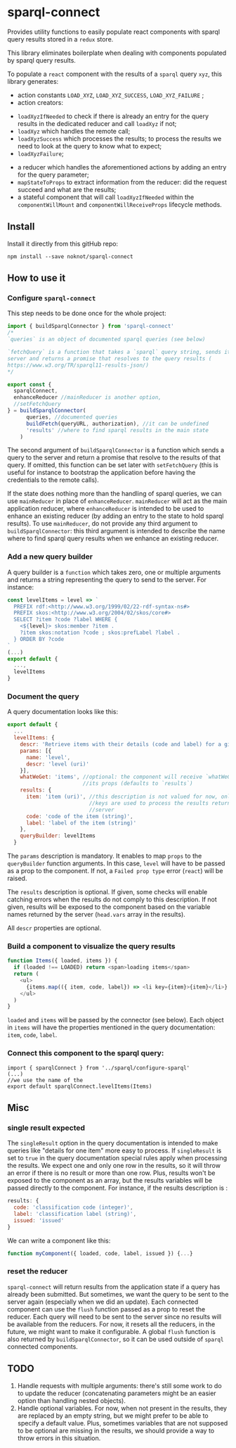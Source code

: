 # sparql-connect

Provides utility functions to easily populate react components with sparql query results stored in a `redux` store.

This library eliminates boilerplate when dealing with components populated by sparql query results.

To populate a `react` component with the results of a `sparql` query `xyz`, this library generates: 
- action constants `LOAD_XYZ`, `LOAD_XYZ_SUCCESS`, `LOAD_XYZ_FAILURE` ;
- action creators:
 * `loadXyzIfNeeded` to check if there is already an entry for the query results in the dedicated reducer and call `loadXyz` if not;
 * `loadXyz` which handles the remote call;
 * `loadXyzSuccess` which processes the results; to process the results we need to look at the query to know what to expect;
 * `loadXyzFailure`;
- a reducer which handles the aforementioned actions by adding an entry for the query parameter;
- `mapStateToProps` to extract information from the reducer: did the request succeed and what are the results;
- a stateful component that will call `loadXyzIfNeeded` within the `componentWillMount` and `componentWillReceiveProps` lifecycle methods.

## Install

Install it directly from this gitHub repo:

```
npm install --save noknot/sparql-connect
```

## How to use it

### Configure `sparql-connect`

This step needs to be done once for the whole project:

```javascript
import { buildSparqlConnector } from 'sparql-connect'
/*
`queries` is an object of documented sparql queries (see below)

`fetchQuery` is a function that takes a `sparql` query string, sends it to the
server and returns a promise that resolves to the query results (
https://www.w3.org/TR/sparql11-results-json/)
*/

export const {
  sparqlConnect,
  enhanceReducer //mainReducer is another option,
  //setFetchQuery
} = buildSparqlConnector(
      queries, //documented queries
      buildFetch(queryURL, authorization), //it can be undefined
      'results' //where to find sparql results in the main state
    )
```

The second argument of `buildSparqlConnector` is a function which sends a query to the server and return a promise that resolve to the results of that query. If omitted, this function can be set later with `setFetchQuery` (this is useful for instance to bootstrap the application before having the credentials to the remote calls).

If the state does nothing more than the handling of sparql queries, we can use `mainReducer` in place of `enhanceReducer`. `mainReducer` will act as the main application reducer, where `enhanceReducer` is intended to be used to enhance an existing reducer (by adding an entry to the state to hold sparql results). To use `mainReducer`, do not provide any third argument to `buildSparqlConnector`: this third argument is intended to describe the name where to find sparql query results when we enhance an existing reducer.

### Add a new query builder

A query builder is a `function` which takes zero, one or multiple arguments and returns a string representing the query to send to the server. For instance:

```javascript
const levelItems = level => `
  PREFIX rdf:<http://www.w3.org/1999/02/22-rdf-syntax-ns#>
  PREFIX skos:<http://www.w3.org/2004/02/skos/core#>
  SELECT ?item ?code ?label WHERE {
    <${level}> skos:member ?item .
    ?item skos:notation ?code ; skos:prefLabel ?label .
  } ORDER BY ?code
`
(...)
export default {
  ...,
  levelItems
}
```

### Document the query 

A query documentation looks like this:

```javascript
export default {
  ...
  levelItems: {
    descr: 'Retrieve items with their details (code and label) for a given level',
    params: [{
      name: 'level',
      descr: 'level (uri)'
    }],
    whatWeGet: 'items', //optional: the component will receive `whatWeGet` in
                        //its props (defaults to `results`)
    results: {
      item: 'item (uri)', //this description is not valued for now, only the 
                          //keys are used to process the results returned by the
                          //server
      code: 'code of the item (string)',
      label: 'label of the item (string)'
    },
    queryBuilder: levelItems
  }
```
The `params` description is mandatory. It enables to map `props` to the
`queryBuilder` function arguments. In this case, `level` will have to be passed
as a prop to the component. If not, a `Failed prop type` error (`react`) will be
raised.

The `results` description is optional. If given, some checks will enable catching errors when the results do not comply to this description. If not given, results will be exposed to the component based on the variable names returned by the server (`head.vars`  array in the results).

All `descr` properties are optional.

### Build a component to visualize the query results

```javascript
function Items({ loaded, items }) {
  if (loaded !== LOADED) return <span>loading items</span>
  return (
    <ul>
      {items.map(({ item, code, label}) => <li key={item}>{item}</li>}
    </ul>
  )
}
```

`loaded` and `items` will be passed by the connector (see below). Each object in
`items` will have the properties mentioned in the query documentation: `item`,
`code`, `label`.

### Connect this component to the sparql query:
```
import { sparqlConnect } from '../sparql/configure-sparql'
(...)
//we use the name of the
export default sparqlConnect.levelItems(Items)
```

## Misc

### single result expected

The `singleResult` option in the query documentation is intended to make queries like "details for one item" more easy to process. If `singleResult` is set to `true` in the query documentation special rules apply when processing the results. We expect one and only one row in the results, so it will throw an error if there is no result or more than one row. Plus, results won't be exposed to the component as an array, but the results variables will be passed directly to the component. For instance, if the results description is :

```javascript
results: {
  code: 'classification code (integer)',
  label: 'classification label (string)',
  issued: 'issued'
}
```

We can write a component like this:
```javascript
function myComponent({ loaded, code, label, issued }) {...}
```
### reset the reducer

`sparql-connect` will return results from the application state if a query has already been submitted. But sometimes, we want the query to be sent to the server again (especially when we did an update). Each connected component can use the `flush` function passed as a prop to reset the reducer. Each query will need to be sent to the server since no results will be available from the reducers. For now, it resets all the reducers, in the future, we might want to make it configurable.
A global `flush` function is also returned by `buildSparqlConnector`, so it can be used outside of `sparql` connected components.

## TODO

1. Handle requests with multiple arguments: there's still some work to do to update the reducer (concatenating parameters might be an easier option than handling nested objects).
2. Handle optional variables. For now, when not present in the results, they are replaced by an empty string, but we might prefer to be able to specify a default value. Plus, sometimes variables that are not supposed to be optional are missing in the results, we should provide a way to throw errors in this situation.
